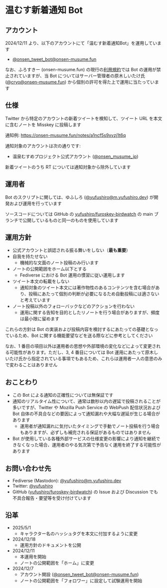 # 温むす新着通知 Bot

## アカウント

2024/12/11 より、以下のアカウントにて「温むす新着通知Bot」を運用しています

- [@onsen_tweet_bot@onsen-musume.fun](https://onsen-musume.fun/@onsen_tweet_bot)

なお、ふろすきー (onsen-musume.fun) の現行の[利用規約](https://cryo.jp/misskey/onsen/tos.php)では Bot の運用が禁止されていますが、当 Bot についてはサーバー管理者の原木しいたけ氏 ([@cryo@onsen-musume.fun](https://onsen-musume.fun/@cryo)) から個別の許可を得た上で運用に当たっています

## 仕様

Twitter から特定のアカウントの新着ツイートを検知して、ツイート URL を本文に含むノートを Misskey に投稿します

通知例: https://onsen-musume.fun/notes/a1ncf5s9xvzj1t6q

通知対象のアカウントは次の通りです:

- 温泉むすめプロジェクト公式アカウント ([@onsen_musume_jp](https://twitter.com/onsen_musume_jp))

新着ツイートのうち RT については通知対象から除外しています

## 運用者

Bot のスクリプトに関しては、ゆふしろ ([@yufushiro@m.yufushiro.dev](https://m.yufushiro.dev/@yufushiro)) が開発および運用を行っています

ソースコードについては GitHub の [yufushiro/furoskey-birdwatch](https://github.com/yufushiro/furoskey-birdwatch/tree/main) の main ブランチで公開しているものと同一のものを使用しています

## 運用方針

- 公式アカウントと誤認される振る舞いをしない（**最も重要**）
- 自我を持たせない
    - 機械的な文面のノート投稿のみ行います
- ノートの公開範囲をホーム以下とする
    - Fediverse における Bot 運用の慣習に従い運用します
- ツイート本文の転載をしない
    - 通知対象のツイート本文には著作物性のあるコンテンツを含む場合があり、投稿にあたって個別の判断が必要になるため自動投稿には適さないと考えています
- ノート投稿以外のフォローバックなどのアクションを行わない
    - 運用に関する告知を目的としたリノートを行う場合がありますが、頻度は最小限に留めます

これらの方針は Bot の実装および投稿内容を検討するにあたっての基礎となっているため、Bot に関する機能要望などを送る際などに参考としてください

なお、1 番目の項目以外は運用者の思想や外部環境の変化などによって変更される可能性があります。ただし、3, 4 番目については Bot 運用にあたって原木しいたけ氏から指定されている事項でもあるため、これらは運用者一人の意思のみで変わることはありません

## おことわり

- この Bot による通知の正確性については無保証です
- 通知のリアルタイム性について、通常は数秒以内の遅延で投稿されることが多いですが、Twitter や Mozilla Push Service の WebPush 配信状況および Bot 自体の不具合などの要因によって通知漏れや大幅な遅延が生じる場合があります
    - 運用者が通知漏れに気付いたタイミングで手動でノート投稿を行う場合もありますが、必ずしも補完される保証があるものではありません
- Bot が使用している各種外部サービスの仕様変更の影響により通知を継続できなくなった場合、運用者のやる気次第で予告なく運用を終了する可能性があります

## お問い合わせ先

- Fediverse (Mastodon): [@yufushiro@m.yufushiro.dev](https://m.yufushiro.dev/@yufushiro)
- Twitter: [@yufushiro](https://twitter.com/yufushiro)
- GitHub ([yufushiro/furoskey-birdwatch](https://github.com/yufushiro/furoskey-birdwatch)) の Issue および Discussion でも不具合報告・要望等を受け付けています

## 沿革

- 2025/5/1
    - キャラクター名のハッシュタグを本文に付加するように変更
- 2024/12/18
    - 運用方針のドキュメントを公開
- 2024/12/11
    - 本運用を開始
    - ノートの公開範囲を「ホーム」に変更
- 2024/12/7
    - アカウント開設 ([@onsen_tweet_bot@onsen-musume.fun](https://onsen-musume.fun/@onsen_tweet_bot))
    - ノートの公開範囲を「フォロワー」に設定して試験運用を開始
